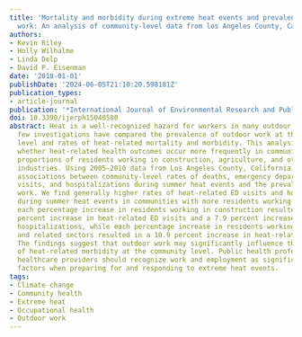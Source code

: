 ```yaml
---
title: 'Mortality and morbidity during extreme heat events and prevalence of outdoor
  work: An analysis of community-level data from los Angeles County, California'
authors:
- Kevin Riley
- Holly Wilhalme
- Linda Delp
- David P. Eisenman
date: '2018-01-01'
publishDate: '2024-06-05T21:10:20.598181Z'
publication_types:
- article-journal
publication: '*International Journal of Environmental Research and Public Health*'
doi: 10.3390/ijerph15040580
abstract: Heat is a well-recognized hazard for workers in many outdoor settings, yet
  few investigations have compared the prevalence of outdoor work at the community
  level and rates of heat-related mortality and morbidity. This analysis examines
  whether heat-related health outcomes occur more frequently in communities with higher
  proportions of residents working in construction, agriculture, and other outdoor
  industries. Using 2005–2010 data from Los Angeles County, California, we analyze
  associations between community-level rates of deaths, emergency department (ED)
  visits, and hospitalizations during summer heat events and the prevalence of outdoor
  work. We find generally higher rates of heat-related ED visits and hospitalizations
  during summer heat events in communities with more residents working outdoors. Specifically,
  each percentage increase in residents working in construction resulted in an 8.1
  percent increase in heat-related ED visits and a 7.9 percent increase in heat-related
  hospitalizations, while each percentage increase in residents working in agriculture
  and related sectors resulted in a 10.9 percent increase in heat-related ED visits.
  The findings suggest that outdoor work may significantly influence the overall burden
  of heat-related morbidity at the community level. Public health professionals and
  healthcare providers should recognize work and employment as significant heat risk
  factors when preparing for and responding to extreme heat events.
tags:
- Climate change
- Community health
- Extreme heat
- Occupational health
- Outdoor work
---
```

